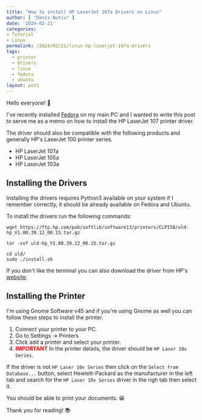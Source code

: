 ```yaml
---
title: "How to install HP LaserJet 107a Drivers on Linux"
author: [ "Denis Nutiu" ]
date: '2024-02-21'
categories:
- Tutorial
- Linux
permalink: /2024/02/21/linux-hp-laserjet-107a-drivers
tags:
  - printer
  - drivers
  - linux
  - fedora
  - ubuntu
layout: post
---
```


Hello everyone! 👋

I've recently installed [Fedora](https://fedoraproject.org/) on my main PC and I wanted to write this post
to serve me as a memo on how to install the HP LaserJet 107 printer driver.

The driver should also be compatible with the following products and generally HP's LaserJet 100 printer series.

- HP LaserJet 107a
- HP LaserJet 105a
- HP LaserJet 103a

## Installing the Drivers

Installing the drivers requires Python3 available on your system if I remember correctly, it should be already
available on Fedora and Ubuntu.

To install the drivers run the following commands:

```shell
wget https://ftp.hp.com/pub/softlib/software13/printers/CLP150/uld-hp_V1.00.39.12_00.15.tar.gz 

tar -xvf uld-hp_V1.00.39.12_00.15.tar.gz 

cd uld/ 
sudo ./install.sh 
```

If you don't like the terminal you can also download the driver from HP's [website](https://support.hp.com/us-en/drivers/hp-laser-100-printer-series/24494339).

## Installing the Printer

I'm using Gnome Software v45 and if you're using Gnome as well you can follow these steps to install the printer.

1. Connect your printer to your PC.
2. Go to Settings -> Printers
3. Click add a printer and select your printer.
4. **<span style="color:red">IMPORTANT</span>** In the printer details, the driver should be `HP Laser 10x Series`.

If the driver is not `HP Laser 10x Series` then click on the `Select from Database...` button,
select Hewlett-Packard as the manufacturer in the left tab and search for the `HP Laser 10x Series` driver in the righ
tab then select it.

You should be able to print your documents. 😁

Thank you for reading! 📚